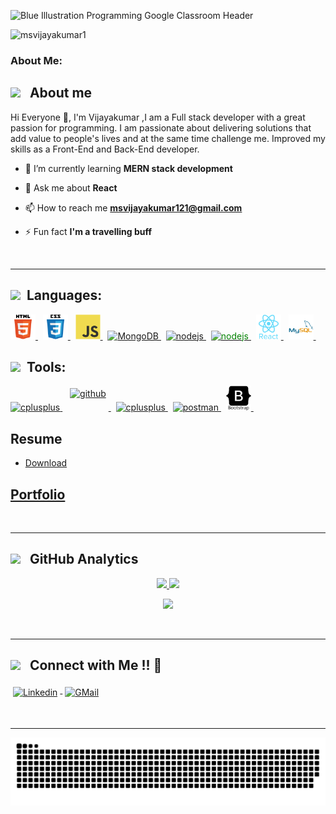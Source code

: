 ![Blue Illustration Programming  Google Classroom Header](https://user-images.githubusercontent.com/78037846/152479672-7c967bfb-b80a-40e1-a962-a5a5a0393e9d.png)


<p align="left"> <img src="https://komarev.com/ghpvc/?username=msvijayakumar1&label=Profile%20views&color=0e75b6&style=flat" alt="msvijayakumar1" /> </p>

<h3 align="left">About Me:</h3>

## <img src="https://media2.giphy.com/media/z9vxfIMzxbTaGwBkc5/giphy_s.gif?cid=ecf05e47cjnt33447pqnhksb17ve7x5zi6bsr2dagkvtdyvh&rid=giphy_s.gif&ct=s" width="40"> &nbsp; **About me**


<p>Hi Everyone 👋, I'm Vijayakumar ,I am a Full stack developer with a great passion for programming. I am passionate about delivering solutions that add value to people's lives and at the same time challenge me. Improved my skills as a Front-End and Back-End developer. </P>


- 🌱 I’m currently learning **MERN stack development**

- 💬 Ask me about **React**

- 📫 How to reach me **msvijayakumar121@gmail.com**

- ⚡ Fun fact **I'm a travelling buff**

</p>

<br/>
<hr/>

## <img src="https://media.giphy.com/media/j2pOGeGYKe2xCCKwfi/giphy.gif" width="40">  &nbsp;**Languages:**

<p align="left"> 
<a href="https://www.w3.org/html/" target="_blank" rel="noreferrer"> <img src="https://raw.githubusercontent.com/devicons/devicon/master/icons/html5/html5-original-wordmark.svg" alt="html5" width="40" height="40"/> </a>	&nbsp;
<a href="https://www.w3schools.com/css/" target="_blank" rel="noreferrer"> <img src="https://raw.githubusercontent.com/devicons/devicon/master/icons/css3/css3-original-wordmark.svg" alt="css3" width="40" height="40"/> </a>	&nbsp;
<a href="https://developer.mozilla.org/en-US/docs/Web/JavaScript" target="_blank" rel="noreferrer"> <img src="https://raw.githubusercontent.com/devicons/devicon/master/icons/javascript/javascript-original.svg" alt="javascript" width="40" height="40"/> </a> 	&nbsp;
<a href="https://www.mongodb.com/" target="_blank" rel="noreferrer"> <img src="https://cdn.jsdelivr.net/gh/devicons/devicon/icons/mongodb/mongodb-plain-wordmark.svg" alt="MongoDB" width="40" height="40"/> </a> 	&nbsp;
<a href="https://nodejs.org" target="_blank" rel="noreferrer"> <img src="https://cdn.jsdelivr.net/gh/devicons/devicon/icons/nodejs/nodejs-original.svg" alt="nodejs" width="40" height="40"/> </a> 	&nbsp;
<a href="https://expressjs.com" target="_blank" rel="noreferrer"> <img src="https://cdn.jsdelivr.net/gh/devicons/devicon/icons/express/express-original.svg" alt="nodejs" width="40" height="40" style="color:green;" /> </a> 	&nbsp;
<a href="https://reactjs.org/" target="_blank" rel="noreferrer"> <img src="https://raw.githubusercontent.com/devicons/devicon/master/icons/react/react-original-wordmark.svg" alt="react" width="40" height="40"/> </a>	&nbsp;
<a href="https://www.mysql.com/" target="_blank" rel="noreferrer"> <img src="https://raw.githubusercontent.com/devicons/devicon/master/icons/mysql/mysql-original-wordmark.svg" alt="mysql" width="40" height="40"/> </a> &nbsp;
</p>

## <img src="https://media4.giphy.com/media/uhQuegHFqkVYuFMXMQ/giphy.gif?cid=ecf05e473w3yyq5ltckpc4c6vr4jf9avvh9uao2eswa4v9rk&rid=giphy.gif&ct=s" width="40">  &nbsp;**Tools:**
<p align="left">
<a href="https://git-scm.com" target="_blank">
<img src="https://cdn.jsdelivr.net/gh/devicons/devicon/icons/git/git-plain-wordmark.svg" alt="cplusplus" width="40" height="40" /> </a>	 &nbsp;
<a href="https://github.com/msvijayakumar1" target="_blank">
<img src="https://raw.githubusercontent.com/klaasnicolaas/ColoredBadges/prod/svg/dev/services/github.svg" alt="github" style="vertical-align:top; margin:4px"> </a>  &nbsp;
<a href="https://code.visualstudio.com/" target="_blank">
<img src="https://cdn.jsdelivr.net/gh/devicons/devicon/icons/vscode/vscode-original-wordmark.svg" alt="cplusplus" width="40" height="40"/> </a>	&nbsp;
<a href="https://postman.com" target="_blank" rel="noreferrer"> <img src="https://www.vectorlogo.zone/logos/getpostman/getpostman-icon.svg" alt="postman" width="40" height="40"/> </a> 	&nbsp;
<a href="https://getbootstrap.com" target="_blank" rel="noreferrer"> <img src="https://raw.githubusercontent.com/devicons/devicon/master/icons/bootstrap/bootstrap-plain-wordmark.svg" alt="bootstrap" width="40" height="40"/> </a>   &nbsp;
</p>

## Resume 
- <a href='https://drive.google.com/file/d/1sZvmBK0YWgBC-gJ2zTjlCuxy9Id5l-Qv/view?usp=sharing'> Download </a>

## <a href='https://portfolio-5678.netlify.app/'>Portfolio</a> 

<br/>
<hr/>

## <img src="https://media0.giphy.com/media/YZuPLv7YPBzBRXuWnf/giphy.gif?cid=ecf05e47b1vr1pwvpcs8wfyoilhcn8g0nj1jyqo13mhb5dcg&rid=giphy.gif&ct=s" width="40"> &nbsp; **GitHub Analytics**

<p align="center">
<a href="https://github.com/msvijayakumar1">
  <img height="156em" src="https://github-readme-stats.vercel.app/api/top-langs?username=msvijayakumar1&show_icons=true&locale=en&layout=compact&theme=dark"/>
  <img height="156em" src="https://github-readme-stats.vercel.app/api?username=msvijayakumar1&show_icons=true&locale=en&theme=dark"/>
</a>
</p>

<p align="center">
 <img height="160em" src="https://github-readme-streak-stats.herokuapp.com/?user=msvijayakumar1&theme=dark&hide_border=false"/>
</p>

<br/>
<hr/>

## <img src="https://media2.giphy.com/media/numE3A55vbpBuDCxnA/giphy.gif?cid=ecf05e47rze9471w0iriay9ubhrvdmam2cbwpobzooqnsopa&rid=giphy.gif&ct=s" width="40"> &nbsp; **Connect with Me !! 🤝** ️

<p align="left">
<a href="https://www.linkedin.com/in/vijayakumar5678/" target="_blank">
<img src="https://raw.githubusercontent.com/klaasnicolaas/ColoredBadges/master/svg/social/linkedin.svg" alt="Linkedin" style="vertical-align:top; margin:4px">
</a>  
<a href="mailto:msvijayakumar121@gmail.com@gmail.com" target="_blank">
<img src="https://raw.githubusercontent.com/klaasnicolaas/ColoredBadges/prod/svg/social/gmail.svg" alt="GMail" style="vertical-align:top; margin:4px">
</a>
</p>

<br/>
<hr/>

<p align="center">
<picture>
  <source media="(prefers-color-scheme: dark)" srcset="https://raw.githubusercontent.com/platane/platane/output/github-contribution-grid-snake-dark.svg">
  <source media="(prefers-color-scheme: light)" srcset="https://raw.githubusercontent.com/platane/platane/output/github-contribution-grid-snake.svg">
  <img alt="github contribution grid snake animation" src="https://raw.githubusercontent.com/platane/platane/output/github-contribution-grid-snake.svg">
</picture>
</p>



<br/>
